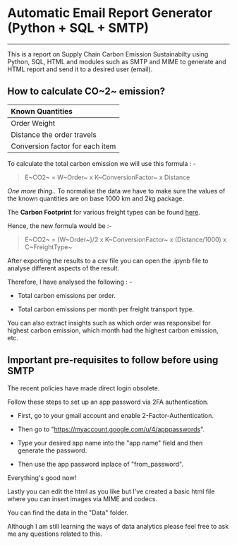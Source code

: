 
# Automatic Email Report Generator (Python + SQL + SMTP)

---
This is a report on Supply Chain Carbon Emission Sustainabilty using Python, SQL, HTML and modules such as SMTP and MIME to generate and HTML report and send it to a desired user (email).

## How to calculate CO~2~ emission?

| Known Quantities |
| :---             |
| Order Weight|
| Distance the order travels|
| Conversion factor for each item|

To calculate the total carbon emission we will use this formula : -

> E~CO2~ = W~Order~ x K~ConversionFactor~ x Distance

*One more thing..* To normalise the data we have to make sure the values of the known quantities are on base 1000 km and 2kg package.

The **Carbon Footprint** for various freight types can be found [here]("https://www.co2everything.com/co2e-of/freight-shipping").

Hence, the new formula would be :-

> E~CO2~ = (W~Order~)/2 x K~ConversionFactor~ x (Distance/1000) x C~FreightType~

After exporting the results to a csv file you can open the .ipynb file to analyse different aspects of the result.

Therefore, I have analysed the following : -

- Total carbon emissions per order.

- Total carbon emissions per month per freight transport type.

You can also extract insights such as which order was responsibel for highest carbon emission, which month had the highest carbon emission, etc.

## Important pre-requisites to follow before using SMTP

The recent policies have made direct login obsolete.

Follow these steps to set up an app password via 2FA authentication.

- First, go to your gmail account and enable 2-Factor-Authentication.

- Then go to "https://myaccount.google.com/u/4/apppasswords".

- Type your desired app name into the "app name" field and then generate the password.

- Then use the app password inplace of "from_password".

Everything's good now!

Lastly you can edit the html as you like but I've created a basic html file where you can insert images via MIME and codecs.

You can find the data in the "Data" folder.

Although I am still learning the ways of data analytics please feel free to ask me any questions related to this.